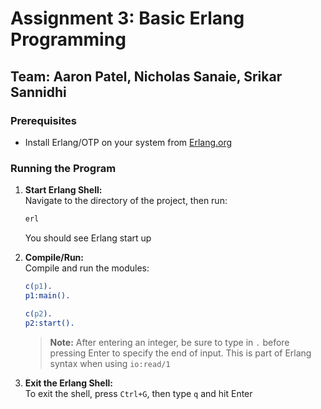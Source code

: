# Assignment 3: Basic Erlang Programming
## Team: Aaron Patel, Nicholas Sanaie, Srikar Sannidhi

### Prerequisites
- Install Erlang/OTP on your system from [Erlang.org](https://www.erlang.org/downloads)

### Running the Program

1. **Start Erlang Shell:**  
    Navigate to the directory of the project, then run:
    ```sh
    erl
    ```
    You should see Erlang start up

2. **Compile/Run:**  
    Compile and run the modules:
    ```erlang
    c(p1).
    p1:main().

    c(p2).
    p2:start().
    ```
    > **Note:** After entering an integer, be sure to type in `.` before pressing Enter to specify the end of input. This is part of Erlang syntax when using `io:read/1`

3. **Exit the Erlang Shell:**  
    To exit the shell, press `Ctrl+G`, then type `q` and hit Enter

